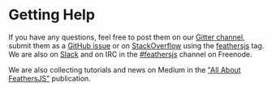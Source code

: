 # Getting Help

If you have any questions, feel free to post them on our [Gitter channel](https://gitter.im/feathersjs/feathers), submit them as a [GitHub issue](https://github.com/feathersjs/feathers/issues) or on [StackOverflow](http://stackoverflow.com/) using the [feathersjs](http://stackoverflow.com/questions/tagged/feathersjs) tag. We are also on [Slack](http://slack.feathersjs.com/) and on IRC in the [#feathersjs](http://webchat.freenode.net/?channels=feathersjs) channel on Freenode.

We are also collecting tutorials and news on Medium in the ["All About FeathersJS"](https://medium.com/all-about-feathersjs) publication.